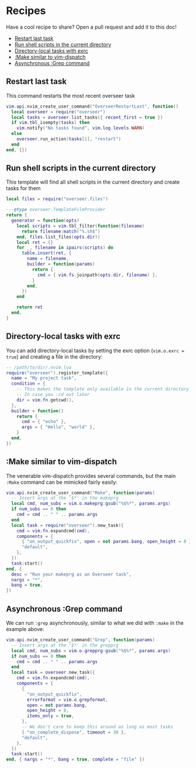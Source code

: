 # Recipes

Have a cool recipe to share? Open a pull request and add it to this doc!

<!-- TOC -->

- [Restart last task](#restart-last-task)
- [Run shell scripts in the current directory](#run-shell-scripts-in-the-current-directory)
- [Directory-local tasks with exrc](#directory-local-tasks-with-exrc)
- [:Make similar to vim-dispatch](#make-similar-to-vim-dispatch)
- [Asynchronous :Grep command](#asynchronous-grep-command)

<!-- /TOC -->

## Restart last task

This command restarts the most recent overseer task

```lua
vim.api.nvim_create_user_command("OverseerRestartLast", function()
  local overseer = require("overseer")
  local tasks = overseer.list_tasks({ recent_first = true })
  if vim.tbl_isempty(tasks) then
    vim.notify("No tasks found", vim.log.levels.WARN)
  else
    overseer.run_action(tasks[1], "restart")
  end
end, {})
```

## Run shell scripts in the current directory

This template will find all shell scripts in the current directory and create tasks for them

```lua
local files = require("overseer.files")

---@type overseer.TemplateFileProvider
return {
  generator = function(opts)
    local scripts = vim.tbl_filter(function(filename)
      return filename:match("%.sh$")
    end, files.list_files(opts.dir))
    local ret = {}
    for _, filename in ipairs(scripts) do
      table.insert(ret, {
        name = filename,
        builder = function(params)
          return {
            cmd = { vim.fs.joinpath(opts.dir, filename) },
          }
        end,
      })
    end

    return ret
  end,
}
```

## Directory-local tasks with exrc

You can add directory-local tasks by setting the exrc option (`vim.o.exrc = true`) and creating a file in the directory:

```lua
-- /path/to/dir/.nvim.lua
require("overseer").register_template({
  name = "My project task",
  condition = {
    -- This makes the template only available in the current directory
    -- In case you :cd out later
    dir = vim.fn.getcwd(),
  },
  builder = function()
    return {
      cmd = { "echo" },
      args = { "Hello", "world" },
    }
  end,
})
```

## :Make similar to vim-dispatch

The venerable vim-dispatch provides several commands, but the main `:Make` command can be mimicked fairly easily:

```lua
vim.api.nvim_create_user_command("Make", function(params)
  -- Insert args at the '$*' in the makeprg
  local cmd, num_subs = vim.o.makeprg:gsub("%$%*", params.args)
  if num_subs == 0 then
    cmd = cmd .. " " .. params.args
  end
  local task = require("overseer").new_task({
    cmd = vim.fn.expandcmd(cmd),
    components = {
      { "on_output_quickfix", open = not params.bang, open_height = 8 },
      "default",
    },
  })
  task:start()
end, {
  desc = "Run your makeprg as an Overseer task",
  nargs = "*",
  bang = true,
})
```

## Asynchronous :Grep command

We can run `:grep` asynchronously, similar to what we did with `:make` in the example above:

```lua
vim.api.nvim_create_user_command("Grep", function(params)
  -- Insert args at the '$*' in the grepprg
  local cmd, num_subs = vim.o.grepprg:gsub("%$%*", params.args)
  if num_subs == 0 then
    cmd = cmd .. " " .. params.args
  end
  local task = overseer.new_task({
    cmd = vim.fn.expandcmd(cmd),
    components = {
      {
        "on_output_quickfix",
        errorformat = vim.o.grepformat,
        open = not params.bang,
        open_height = 8,
        items_only = true,
      },
      -- We don't care to keep this around as long as most tasks
      { "on_complete_dispose", timeout = 30 },
      "default",
    },
  })
  task:start()
end, { nargs = "*", bang = true, complete = "file" })
```
